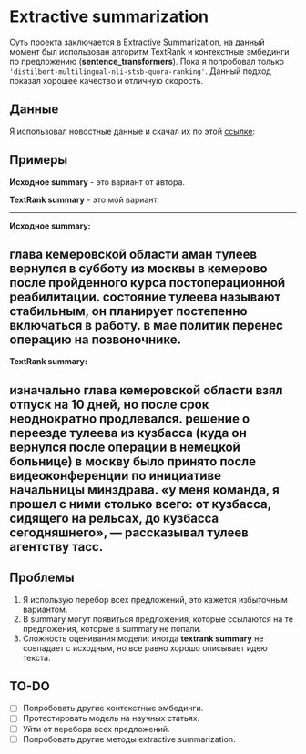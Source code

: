 # Extractive summarization
Суть проекта заключается в Extractive Summarization, на данный момент был использован 
алгоритм TextRank и контекстные эмбединги по предложению (**sentence_transformers**). Пока 
я попробовал только `'distilbert-multilingual-nli-stsb-quora-ranking'`. Данный подход показал
хорошее качество и отличную скорость.

## Данные
Я использовал новостные данные и скачал их по этой [ссылке](https://www.dropbox.com/s/43l702z5a5i2w8j/gazeta_train.txt): 

## Примеры
**Исходное summary** - это вариант от автора.

**TextRank summary** - это мой вариант.

------------------------------------------------------------------------------------------------------------------------------------------------------
**Исходное summary:**

глава кемеровской области аман тулеев вернулся в субботу из москвы в кемерово после 
пройденного курса постоперационной реабилитации. состояние тулеева называют стабильным, 
он планирует постепенно включаться в работу. в мае политик перенес операцию на позвоночнике.
------------------------------------------------------------------------------------------------------------------------------------------------------
**TextRank summary:**

изначально глава кемеровской области взял отпуск на 10 дней, но после срок неоднократно продлевался. решение о переезде тулеева из кузбасса (куда
он вернулся после операции в немецкой больнице) в москву было принято после видеоконференции по инициативе начальницы минздрава. «у меня команда,
я прошел с ними столько всего: от кузбасса, сидящего на рельсах, до кузбасса сегодняшнего», — рассказывал тулеев агентству тасс.
------------------------------------------------------------------------------------------------------------------------------------------------------
## Проблемы
1.  Я использую перебор всех предложений, это кажется избыточным вариантом.
2.  В summary могут появиться предложения, которые ссылаются на те предложения, 
которые в summary не попали.
3.  Сложность оценивания модели: иногда **textrank summary** не совпадает с исходным, но все 
равно хорошо описывает идею текста.

## TO-DO
- [ ] Попробовать другие контекстные эмбединги.
- [ ] Протестировать модель на научных статьях.
- [ ] Уйти от перебора всех предложений.
- [ ] Попробовать другие методы extractive summarization.
